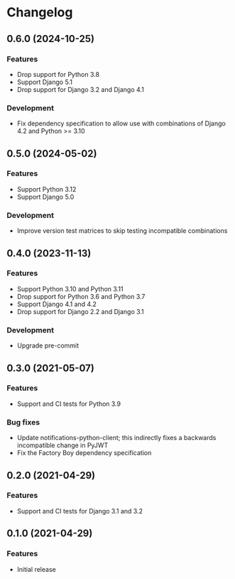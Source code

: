 # Changelog

## 0.6.0 (2024-10-25)

### Features

- Drop support for Python 3.8
- Support Django 5.1
- Drop support for Django 3.2 and Django 4.1

### Development

- Fix dependency specification to allow use with combinations of Django 4.2 and Python >= 3.10

## 0.5.0 (2024-05-02)

### Features

- Support Python 3.12
- Support Django 5.0

### Development

- Improve version test matrices to skip testing incompatible combinations

## 0.4.0 (2023-11-13)

### Features

- Support Python 3.10 and Python 3.11
- Drop support for Python 3.6 and Python 3.7
- Support Django 4.1 and 4.2
- Drop support for Django 2.2 and Django 3.1

### Development

- Upgrade pre-commit

## 0.3.0 (2021-05-07)

### Features

- Support and CI tests for Python 3.9

### Bug fixes

- Update notifications-python-client; this indirectly fixes a backwards incompatible change in PyJWT
- Fix the Factory Boy dependency specification

## 0.2.0 (2021-04-29)

### Features

- Support and CI tests for Django 3.1 and 3.2

## 0.1.0 (2021-04-29)

### Features

- Initial release
